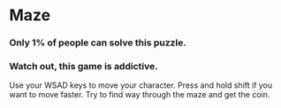 # Maze
###  Only 1% of people can solve this puzzle. 
### Watch out, this game is addictive.
Use your WSAD keys to move your character. Press and hold shift if you want to move faster. Try to find way through the maze and get the coin.
